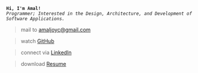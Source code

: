 
**`Hi, I'm Amal!`**  
*`Programmer; Interested in the Design, Architecture, and Development of Software Applications.`*

> mail to <a href="mailto:amaljoyc@gmail.com">amaljoyc@gmail.com</a>

> watch <a href="https://github.com/amaljoyc">GitHub</a>

> connect via <a href="https://de.linkedin.com/in/amaljoyc">LinkedIn</a>

> download [Resume](https://amaljoyc.github.io/resume.pdf)
